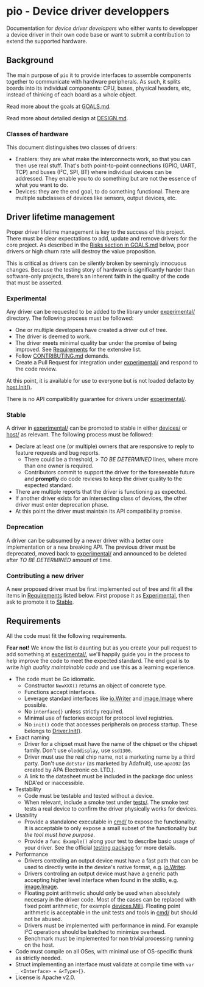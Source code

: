 # pio - Device driver developpers

Documentation for _device driver developers_ who either wants to developper a
device driver in their own code base or want to submit a contribution to extend
the supported hardware.


## Background

The main purpose of `pio` it to provide interfaces to assemble components
together to communicate with hardware peripherals. As such, it splits boards
into its individual components: CPU, buses, physical headers, etc, instead of
thinking of each board as a whole object.

Read more about the goals at [GOALS.md](GOALS.md).

Read more about detailed design at [DESIGN.md](DESIGN.md).


### Classes of hardware

This document distinguishes two classes of drivers:

* Enablers: they are what make the interconnects work, so that you can then
  use real stuff. That's both point-to-point connections (GPIO, UART, TCP) and
  buses (I²C, SPI, BT) where individual devices can be addressed.  They enable
  you to do something but are not the essence of what you want to do.
* Devices: they are the end goal, to do something functional. There are multiple
  subclasses of devices like sensors, output devices, etc.


## Driver lifetime management

Proper driver lifetime management is key to the success of this project. There
must be clear expectations to add, update and remove drivers for the core
project. As described in the [Risks section in GOALS.md](GOALS.md#risk) below,
poor drivers or high churn rate will destroy the value proposition.

This is critical as drivers can be silently broken by seemingly innocuous
changes. Because the testing story of hardware is significantly harder than
software-only projects, there’s an inherent faith in the quality of the code
that must be asserted.


### Experimental

Any driver can be requested to be added to the library under
[experimental/](../../experimental/) directory. The following process must be
followed:
* One or multiple developers have created a driver out of tree.
* The driver is deemed to work.
* The driver meets minimal quality bar under the promise of being improved. See
  [Requirements](#requirements) for the extensive list.
* Follow [CONTRIBUTING.md](CONTRIBUTING.md) demands.
* Create a Pull Request for integration under
  [experimental/](../../experimental/) and respond to the code review.

At this point, it is available for use to everyone but is not loaded defacto by
[host.Init()](https://godoc.org/github.com/maruel/dlibox/go/pio/host#Init).

There is no API compatibility guarantee for drivers under
[experimental/](../../experimental/).


### Stable

A driver in [experimental/](../../experimental/) can be promoted to stable in
either [devices/](../../devices/) or [host/](../../host/) as relevant. The
following process must be followed:
* Declare at least one (or multiple) owners that are responsive to reply to
  feature requests and bug reports.
  * There could be a threshold, > _TO BE DETERMINED_ lines, where more than one
    owner is required.
  * Contributors commit to support the driver for the foreseeable future and
    **promptly** do code reviews to keep the driver quality to the expected
    standard.
* There are multiple reports that the driver is functioning as expected.
* If another driver exists for an intersecting class of devices, the other
  driver must enter deprecation phase.
* At this point the driver must maintain its API compatibility promise.


### Deprecation

A driver can be subsumed by a newer driver with a better core implementation or
a new breaking API. The previous driver must be deprecated, moved back to
[experimental/](../../experimental/) and announced to be deleted after _TO BE
DETERMINED_ amount of time.


### Contributing a new driver

A new proposed driver must be first implemented out of tree and fit all the
items in [Requirements](#requirements) listed below. First propose it as
[Experimental](#experimental), then ask to promote it to [Stable](#stable).


## Requirements

All the code must fit the following requirements.

**Fear not!** We know the list _is_ daunting but as you create your pull request
to add something at [experimental/](../../experimental/), we'll happily guide
you in the process to help improve the code to meet the expected standard. The
end goal is to write *high quality maintainable code* and use this as a learning
experience.

* The code must be Go idiomatic.
  * Constructor `NewXXX()` returns an object of concrete type.
  * Functions accept interfaces.
  * Leverage standard interfaces like
    [io.Writer](https://golang.org/pkg/io/#Writer) and
    [image.Image](https://golang.org/pkg/image/#Image) where possible.
  * No `interface{}` unless strictly required.
  * Minimal use of factories except for protocol level registries.
  * No `init()` code that accesses peripherals on process startup. These belongs
    to
    [Driver.Init()](https://godoc.org/github.com/maruel/dlibox/go/pio#Driver).
* Exact naming
  * Driver for a chipset must have the name of the chipset or the chipset
    family. Don't use `oleddisplay`, use `ssd1306`.
  * Driver must use the real chip name, not a marketing name by a third party.
    Don't use `dotstar` (as marketed by Adafruit), use `apa102` (as created
    by APA Electronic co. LTD.).
  * A link to the datasheet must be included in the package doc unless NDA'ed
    or inaccessible.
* Testability
  * Code must be testable and tested without a device.
  * When relevant, include a smoke test under [tests/](../../tests/). The smoke
    test tests a real device to confirm the driver physically works for devices.
* Usability
  * Provide a standalone executable in [cmd/](../../cmd/) to expose the
    functionality.  It is acceptable to only expose a small subset of the
    functionality but _the tool must have purpose_.
  * Provide a `func Example()` along your test to describe basic usage of your
    driver. See the official [testing
    package](https://golang.org/pkg/testing/#hdr-Examples) for more details.
* Performance
  * Drivers controling an output device must have a fast path that can be used
    to directly write in the device's native format, e.g.
    [io.Writer](https://golang.org/pkg/io/#Writer).
  * Drivers controling an output device must have a generic path accepting
    higher level interface when found in the stdlib, e.g.
    [image.Image](https://golang.org/pkg/image/#Image).
  * Floating point arithmetic should only be used when absolutely necesary in
    the driver code. Most of the cases can be replaced with fixed point
    arithmetic, for example
    [devices.Milli](https://godoc.org/github.com/maruel/dlibox/go/pio/devices#Milli).
    Floating point arithmetic is acceptable in the unit tests and tools in
    [cmd/](../../cmd/) but should not be abused.
  * Drivers must be implemented with performance in mind. For example I²C
    operations should be batched to minimize overhead.
  * Benchmark must be implemented for non trivial processing running on the host.
* Code must compile on all OSes, with minimal use of OS-specific thunk as
  strictly needed.
* Struct implementing an interface must validate at compile time with `var _
  <Interface> = &<Type>{}`.
* License is Apache v2.0.
